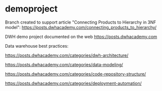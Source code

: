 # demoproject
Branch created to support article "Connecting Products to Hierarchy in 3NF model": https://posts.dwhacademy.com/connecting_products_to_hierarchy/

DWH demo project documented on the web https://posts.dwhacademy.com

Data warehouse best practices:

https://posts.dwhacademy.com/categories/dwh-architecture/

https://posts.dwhacademy.com/categories/data-modeling/

https://posts.dwhacademy.com/categories/code-repository-structure/

https://posts.dwhacademy.com/categories/deployment-automation/




